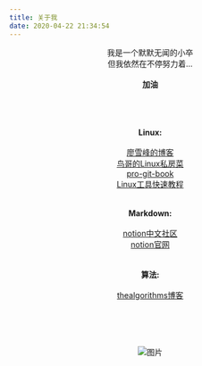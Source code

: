 ```yaml
---
title: 关于我
date: 2020-04-22 21:34:54
---
```


<center>我是一个默默无闻的小卒
<br>
    <center>但我依然在不停努力着...
<br>
<br>
        <center><b>加油</b>
<br>
<br>
<br>
<br>
<br>
<center><b>Linux:</b>
<br>
<br>
<center><a href="https://www.liaoxuefeng.com/">廖雪峰的博客</a>
<center><a href="http://linux.vbird.org/">鸟哥的Linux私房菜</a>
<center><a href="https://git-scm.com/book/zh/v2">pro-git-book</a>
<center><a href="https://linuxtools-rst.readthedocs.io/zh_CN/latest/">Linux工具快速教程</a>
<br>
<br>
<br>
<center><b>Markdown:</b>
<br>
<br>
<center><a href="https://linmi.cc/">notion中文社区</a>
<center><a href="https://www.notion.so/product">notion官网</a>
<br>
<br>
<br>
<center><b>算法:</b>
<br>
<br>
<center><a href="https://thealgorithms.github.io/">thealgorithms博客</a>
<br>
<br>
<br>
<br>
<br>


![图片](https://cdn.jsdelivr.net/gh/ysl970629/public_picture_bed_01@latest/img/7D85B1E383DC25985B35C3AB00759AB2.png)



